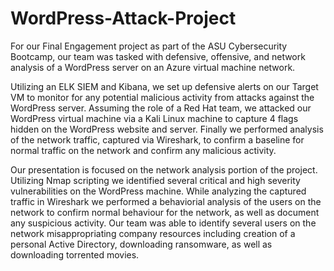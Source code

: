 # WordPress-Attack-Project

For our Final Engagement project as part of the ASU Cybersecurity Bootcamp, our team was tasked with defensive, offensive, and network analysis of a WordPress server on an Azure virtual machine network. 

Utilizing an ELK SIEM and Kibana, we set up defensive alerts on our Target VM to monitor for any potential malicious activity from attacks against the WordPress server. Assuming the role of a Red Hat team, we attacked our WordPress virtual machine via a Kali Linux machine to capture 4 flags hidden on the WordPress website and server. Finally we performed analysis of the network traffic, captured via Wireshark, to confirm a baseline for normal traffic on the network and confirm any malicious activity. 

Our presentation is focused on the network analysis portion of the project. Utilizing Nmap scripting we identified several critical and high severity vulnerabilities on the WordPress machine. While analyzing the captured traffic in Wireshark we performed a behaviorial analysis of the users on the network to confirm normal behaviour for the network, as well as document any suspicious activity. Our team was able to identify several users on the network misappropriating company resources including creation of a personal Active Directory, downloading ransomware, as well as downloading torrented movies. 
